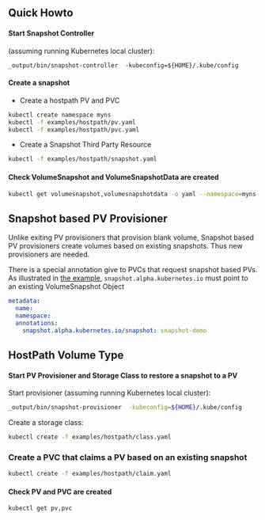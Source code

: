 ## Quick Howto


#### Start Snapshot Controller 

(assuming running Kubernetes local cluster):
```
_output/bin/snapshot-controller  -kubeconfig=${HOME}/.kube/config
```

####  Create a snapshot
 * Create a hostpath PV and PVC
```bash
kubectl create namespace myns
kubectl -f examples/hostpath/pv.yaml
kubectl -f examples/hostpath/pvc.yaml
```
 * Create a Snapshot Third Party Resource 
```bash
kubectl -f examples/hostpath/snapshot.yaml
```

#### Check VolumeSnapshot and VolumeSnapshotData are created

```bash
kubectl get volumesnapshot,volumesnapshotdata -o yaml --namespace=myns
```

## Snapshot based PV Provisioner

Unlike exiting PV provisioners that provision blank volume, Snapshot based PV provisioners create volumes based on existing snapshots. Thus new provisioners are needed.

There is a special annotation give to PVCs that request snapshot based PVs. As illustrated in [the example](examples/hostpath/claim.yaml), `snapshot.alpha.kubernetes.io` must point to an existing VolumeSnapshot Object
```yaml
metadata:
  name: 
  namespace: 
  annotations:
    snapshot.alpha.kubernetes.io/snapshot: snapshot-demo
```

## HostPath Volume Type

#### Start PV Provisioner and Storage Class to restore a snapshot to a PV

Start provisioner (assuming running Kubernetes local cluster):
```bash
_output/bin/snapshot-provisioner  -kubeconfig=${HOME}/.kube/config
```

Create a storage class:
```bash
kubectl create -f examples/hostpath/class.yaml
```

### Create a PVC that claims a PV based on an existing snapshot 

```bash
kubectl create -f examples/hostpath/claim.yaml
```

#### Check PV and PVC are created

```bash
kubectl get pv,pvc
```
  
